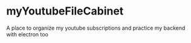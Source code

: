 # myYoutubeFileCabinet
A place to organize my youtube subscriptions and practice my backend with electron too
